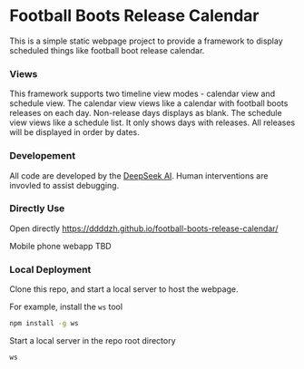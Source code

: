 # Football Boots Release Calendar

This is a simple static webpage project to provide a framework to display scheduled things like football boot release calendar.

### Views

This framework supports two timeline view modes - calendar view and schedule view.
The calendar view views like a calendar with football boots releases on each day. Non-release days displays as blank.
The schedule view views like a schedule list. It only shows days with releases. All releases will be displayed in order by dates.

### Developement

All code are developed by the [DeepSeek AI](https://github.com/deepseek-ai). Human interventions are invovled to assist debugging.

### Directly Use

Open directly https://ddddzh.github.io/football-boots-release-calendar/

Mobile phone webapp TBD

### Local Deployment

Clone this repo, and start a local server to host the webpage.

For example, install the `ws` tool

```sh
npm install -g ws
```

Start a local server in the repo root directory

```sh
ws
```
